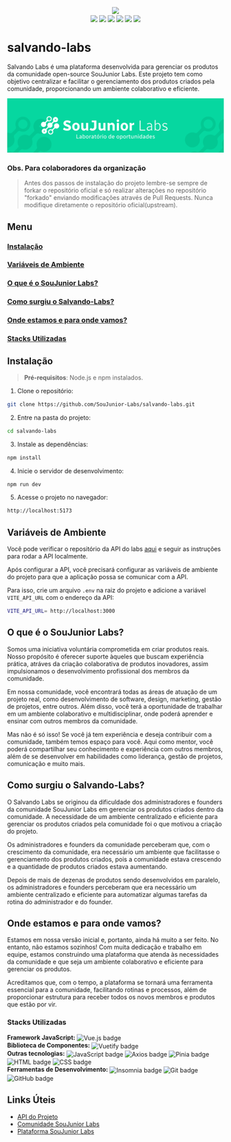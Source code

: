 <div align="center">
  <img src="https://img.shields.io/badge/status-developing-blue" />
</div>
<div align="center">
  <img src="https://img.shields.io/badge/Vue.js-4FC08D?&logo=vue.js&logoColor=white" />
  <img src="https://img.shields.io/badge/JavaScript-F7DF1E?&logo=javascript&logoColor=black" />
  <img src="https://img.shields.io/badge/-Axios-%23000000" />
  <img src="https://img.shields.io/badge/Vuetify-1867C0?&logo=vuetify&logoColor=white" />
  <img src="https://img.shields.io/badge/Pinia-10B981?&logo=pinia&logoColor=white" />
  <img src="https://img.shields.io/badge/Insomnia-5849BE?&logo=insomnia&logoColor=white" />
</div>

# salvando-labs

Salvando Labs é uma plataforma desenvolvida para gerenciar os produtos da comunidade open-source SouJunior Labs. Este projeto tem como objetivo centralizar e facilitar o gerenciamento dos produtos criados pela comunidade, proporcionando um ambiente colaborativo e eficiente.

![Logo](./logo-soujunior-labs.png)

### Obs. Para colaboradores da organização

> Antes dos passos de instalação do projeto lembre-se sempre de forkar o repositório oficial e só realizar alterações no repositório "forkado" enviando modificações através de Pull Requests.
> Nunca modifique diretamente o repositório oficial(upstream).

## Menu

### [Instalação](#instalação)

### [Variáveis de Ambiente](#variáveis-de-ambiente)

### [O que é o SouJunior Labs?](#o-que-é-o-soujunior-labs)

### [Como surgiu o Salvando-Labs?](#como-surgiu-o-salvando-labs)

### [Onde estamos e para onde vamos?](#onde-estamos-e-para-onde-vamos)

### [Stacks Utilizadas](#stacks-utilizadas)

## Instalação

> **Pré-requisitos**: Node.js e npm instalados.

1. Clone o repositório:

```bash
git clone https://github.com/SouJunior-Labs/salvando-labs.git
```

2. Entre na pasta do projeto:

```bash
cd salvando-labs
```

3. Instale as dependências:

```bash
npm install
```

4. Inicie o servidor de desenvolvimento:

```bash
npm run dev
```

5. Acesse o projeto no navegador:

```bash
http://localhost:5173
```

## Variáveis de Ambiente

Você pode verificar o repositório da API do labs [aqui](https://github.com/SouJunior-Labs/labs-api) e seguir as instruções para rodar a API localmente.

Após configurar a API, você precisará configurar as variáveis de ambiente do projeto para que a aplicação possa se comunicar com a API.

Para isso, crie um arquivo `.env` na raiz do projeto e adicione a variável `VITE_API_URL` com o endereço da API:

```bash
VITE_API_URL= http://localhost:3000
```

## O que é o SouJunior Labs?

Somos uma iniciativa voluntária comprometida em criar produtos reais. Nosso propósito é oferecer suporte àqueles que buscam experiência prática, atráves da criação colaborativa de produtos inovadores, assim impulsionamos o desenvolvimento profissional dos membros da comunidade.

Em nossa comunidade, você encontrará todas as áreas de atuação de um projeto real, como desenvolvimento de software, design, marketing, gestão de projetos, entre outros. Além disso, você terá a oportunidade de trabalhar em um ambiente colaborativo e multidisciplinar, onde poderá aprender e ensinar com outros membros da comunidade.

Mas não é só isso! Se você já tem experiência e deseja contribuir com a comunidade, também temos espaço para você. Aqui como mentor, você poderá compartilhar seu conhecimento e experiência com outros membros, além de se desenvolver em habilidades como liderança, gestão de projetos, comunicação e muito mais.

## Como surgiu o Salvando-Labs?

O Salvando Labs se originou da dificuldade dos administradores e founders da comunidade SouJunior Labs em gerenciar os produtos criados dentro da comunidade. A necessidade de um ambiente centralizado e eficiente para gerenciar os produtos criados pela comunidade foi o que motivou a criação do projeto.

Os administradores e founders da comunidade perceberam que, com o crescimento da comunidade, era necessário um ambiente que facilitasse o gerenciamento dos produtos criados, pois a comunidade estava crescendo e a quantidade de produtos criados estava aumentando.

Depois de mais de dezenas de produtos sendo desenvolvidos em paralelo, os administradores e founders perceberam que era necessário um ambiente centralizado e eficiente para automatizar algumas tarefas da rotina do administrador e do founder.

## Onde estamos e para onde vamos?

Estamos em nossa versão inicial e, portanto, ainda há muito a ser feito. No entanto, não estamos sozinhos! Com muita dedicação e trabalho em equipe, estamos construindo uma plataforma que atenda às necessidades da comunidade e que seja um ambiente colaborativo e eficiente para gerenciar os produtos.

Acreditamos que, com o tempo, a plataforma se tornará uma ferramenta essencial para a comunidade, facilitando rotinas e processos, além de proporcionar estrutura para receber todos os novos membros e produtos que estão por vir.

### Stacks Utilizadas

**Framework JavaScript:**
<img align="center" alt="Vue.js badge" src="https://img.shields.io/badge/Vue.js-4FC08D?style=for-the-badge&logo=vue.js&logoColor=white"> <br>
**Biblioteca de Componentes:**
<img align="center" alt="Vuetify badge" src="https://img.shields.io/badge/Vuetify-1867C0?style=for-the-badge&logo=vuetify&logoColor=white"> <br>
**Outras tecnologias:**
<img align="center" alt="JavaScript badge" src="https://img.shields.io/badge/JavaScript-F7DF1E?style=for-the-badge&logo=javascript&logoColor=black">
<img align="center" alt="Axios badge" src="https://img.shields.io/badge/-Axios-%23000000?style=for-the-badge">
<img align="center" alt="Pinia badge" src="https://img.shields.io/badge/Pinia-10B981?style=for-the-badge&logo=pinia&logoColor=white">
<img align="center" alt="HTML badge" src="https://img.shields.io/badge/HTML5-E34F26?style=for-the-badge&logo=html5&logoColor=white">
<img align="center" alt="CSS badge" src="https://img.shields.io/badge/CSS3-1572B6?style=for-the-badge&logo=css3&logoColor=white"> <br>
**Ferramentas de Desenvolvimento:**
<img align="center" alt="Insomnia badge" src="https://img.shields.io/badge/Insomnia-5849BE?style=for-the-badge&logo=insomnia&logoColor=white">
<img align="center" alt="Git badge" src="https://img.shields.io/badge/Git-F05032?style=for-the-badge&logo=git&logoColor=white">
<img align="center" alt="GitHub badge" src="https://img.shields.io/badge/GitHub-181717?style=for-the-badge&logo=github&logoColor=white">

## Links Úteis

- [API do Projeto](https://github.com/SouJunior-Labs/labs-api)
- [Comunidade SouJunior Labs](https://soujunior.bcns.ai/labs)
- [Plataforma SouJunior Labs](https://labs.soujunior.tech)